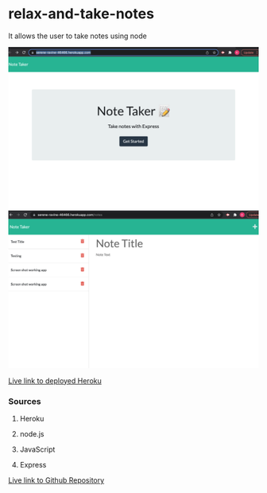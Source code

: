 # relax-and-take-notes
It allows the user to take notes using node

![generated HTML screen shot](./images/notetaker.png)
![generated HTML screen shot](./images/notetaker2.png)

[Live link to deployed Heroku](https://serene-ravine-46466.herokuapp.com/)

<div id="top"></div>
<!--
*** Thanks for checking out the Best-README-Template. If you have a suggestion
*** that would make this better, please fork the repo and create a pull request
*** or simply open an issue with the tag "enhancement".
*** Don't forget to give the project a star!
*** Thanks again! Now go create something AMAZING! :D
-->



<!-- PROJECT SHIELDS -->
<!--
*** I'm using markdown "reference style" links for readability.
*** Reference links are enclosed in brackets [ ] instead of parentheses ( ).
*** See the bottom of this document for the declaration of the reference variables
*** for contributors-url, forks-url, etc. This is an optional, concise syntax you may use.
*** https://www.markdownguide.org/basic-syntax/#reference-style-links
-->

### Sources

1. Heroku

2. node.js

3. JavaScript

4. Express


[Live link to Github Repository](https://github.com/kylejames20/relax-and-take-notes)